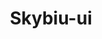 ---
layout: home
title: Skybiu-ui
titleTemplate: 一个Vue3组件库
hero:
  name: skybiu-ui
  text: 一个Vue3组件库
  actions:
    - theme: brand
      text: 开始
      link: /guide/
    - theme: alt
      text: 在 Gitee 上查看
      link: https://gitee.com/geeksdidi/kittyui

features:
  - icon: 💡
    title: Vue3组件库
    details: 基于vite打包和TypeScript开发
  - icon: 📦
    title: 仅供学习使用
    details: 倾向于Vue3组件库的学习，请勿用于实际生产项目
  - icon: 🛠️
    title: 按需引入
    details: 直接支持按需引入无需配置任何插件。
---